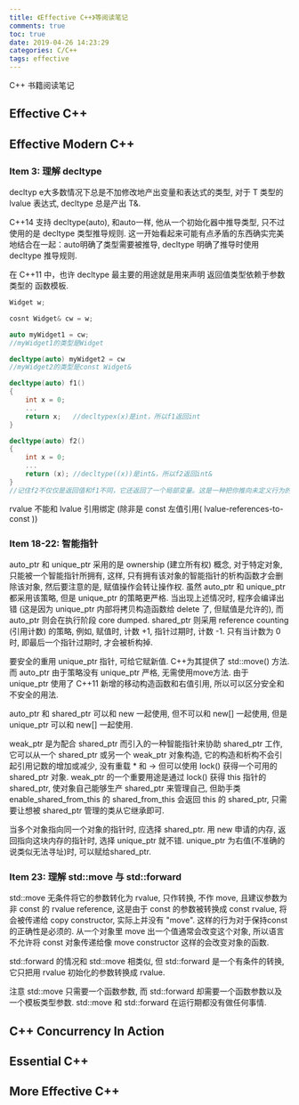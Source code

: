```yaml
---
title: 《Effective C++》等阅读笔记
comments: true
toc: true
date: 2019-04-26 14:23:29
categories: C/C++
tags: effective
---
```


C++ 书籍阅读笔记

<!--more-->

## Effective C++

## Effective Modern C++

### Item 3: 理解 decltype

decltyp e大多数情况下总是不加修改地产出变量和表达式的类型, 对于 T 类型的 lvalue 表达式, decltype 总是产出 T&.

C++14 支持 decltype(auto), 和auto一样, 他从一个初始化器中推导类型, 只不过使用的是 decltype 类型推导规则. 这一开始看起来可能有点矛盾的东西确实完美地结合在一起：auto明确了类型需要被推导, decltype 明确了推导时使用 decltype 推导规则.

在 C++11 中，也许 decltype 最主要的用途就是用来声明 返回值类型依赖于参数类型的 函数模板.

``` c++
Widget w;

cosnt Widget& cw = w;

auto myWidget1 = cw;
//myWidget1的类型是Widget

decltype(auto) myWidget2 = cw
//myWidget2的类型是const Widget&

decltype(auto) f1()
{
    int x = 0;
    ...
    return x;   //decltypex(x)是int，所以f1返回int
}

decltype(auto) f2()
{
    int x = 0;
    ...
    return (x); //decltype((x))是int&，所以f2返回int&
}
//记住f2不仅仅是返回值和f1不同，它还返回了一个局部变量。这是一种把你推向未定义行为的陷阱代码
```

rvalue 不能和 lvalue 引用绑定 (除非是 const 左值引用( lvalue-references-to-const ))

### Item 18-22: 智能指针

auto_ptr 和 unique_ptr 采用的是 ownership (建立所有权) 概念, 对于特定对象, 只能被一个智能指针所拥有, 这样, 只有拥有该对象的智能指针的析构函数才会删除该对象, 然后要注意的是, 赋值操作会转让操作权.
虽然 auto_ptr 和 unique_ptr 都采用该策略, 但是 unique_ptr 的策略更严格. 当出现上述情况时, 程序会编译出错 (这是因为 unique_ptr 内部将拷贝构造函数给 delete 了, 但赋值是允许的), 而 auto_ptr 则会在执行阶段 core dumped.
shared_ptr 则采用 reference counting (引用计数) 的策略, 例如, 赋值时, 计数 +1, 指针过期时, 计数 -1. 只有当计数为 0 时, 即最后一个指针过期时, 才会被析构掉.

要安全的重用 unique_ptr 指针, 可给它赋新值. C++为其提供了 std::move() 方法. 而 auto_ptr 由于策略没有 unique_ptr 严格, 无需使用move方法. 由于 unique_ptr 使用了 C++11 新增的移动构造函数和右值引用, 所以可以区分安全和不安全的用法.

auto_ptr 和 shared_ptr 可以和 new 一起使用, 但不可以和 new[] 一起使用, 但是 unique_ptr 可以和 new[] 一起使用.

weak_ptr 是为配合 shared_ptr 而引入的一种智能指针来协助 shared_ptr 工作, 它可以从一个 shared_ptr 或另一个 weak_ptr 对象构造, 它的构造和析构不会引起引用记数的增加或减少, 没有重载 * 和 -> 但可以使用 lock() 获得一个可用的 shared_ptr 对象.
weak_ptr 的一个重要用途是通过 lock() 获得 this 指针的 shared_ptr, 使对象自己能够生产 shared_ptr 来管理自己, 但助手类 enable_shared_from_this 的 shared_from_this 会返回 this 的 shared_ptr, 只需要让想被 shared_ptr 管理的类从它继承即可.

当多个对象指向同一个对象的指针时, 应选择 shared_ptr.
用 new 申请的内存, 返回指向这块内存的指针时, 选择 unique_ptr 就不错.
unique_ptr 为右值(不准确的说类似无法寻址)时, 可以赋给shared_ptr.

### Item 23: 理解 std::move 与 std::forward

std::move 无条件将它的参数转化为 rvalue, 只作转换, 不作 move, 且建议参数为非 const 的 rvalue reference, 这是由于 const 的参数被转换成 const rvalue, 将会被传递给 copy constructor, 实际上并没有 "move". 这样的行为对于保持const 的正确性是必须的. 从一个对象里 move 出一个值通常会改变这个对象, 所以语言不允许将 const 对象传递给像 move constructor 这样的会改变对象的函数.

std::forward 的情况和 std::move 相类似, 但 std::forward 是一个有条件的转换, 它只把用 rvalue 初始化的参数转换成 rvalue.

注意 std::move 只需要一个函数参数, 而 std::forward 却需要一个函数参数以及一个模板类型参数. std::move 和 std::forward 在运行期都没有做任何事情.

## C++ Concurrency In Action

## Essential C++

## More Effective C++
